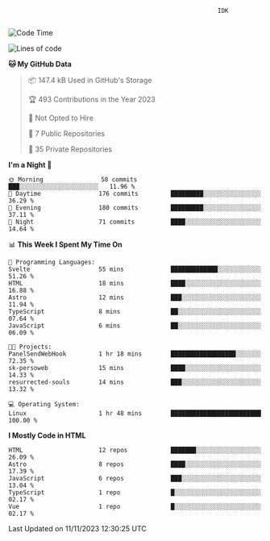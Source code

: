 ```text
                                                          IDK
                                       
```

<!--START_SECTION:waka-->
![Code Time](http://img.shields.io/badge/Code%20Time-89%20hrs%2023%20mins-blue)

![Lines of code](https://img.shields.io/badge/From%20Hello%20World%20I%27ve%20Written-108.4%20thousand%20lines%20of%20code-blue)

**🐱 My GitHub Data** 

> 📦 147.4 kB Used in GitHub's Storage 
 > 
> 🏆 493 Contributions in the Year 2023
 > 
> 🚫 Not Opted to Hire
 > 
> 📜 7 Public Repositories 
 > 
> 🔑 35 Private Repositories 
 > 
**I'm a Night 🦉** 

```text
🌞 Morning                58 commits          ███░░░░░░░░░░░░░░░░░░░░░░   11.96 % 
🌆 Daytime                176 commits         █████████░░░░░░░░░░░░░░░░   36.29 % 
🌃 Evening                180 commits         █████████░░░░░░░░░░░░░░░░   37.11 % 
🌙 Night                  71 commits          ████░░░░░░░░░░░░░░░░░░░░░   14.64 % 
```


📊 **This Week I Spent My Time On** 

```text
💬 Programming Languages: 
Svelte                   55 mins             █████████████░░░░░░░░░░░░   51.26 % 
HTML                     18 mins             ████░░░░░░░░░░░░░░░░░░░░░   16.88 % 
Astro                    12 mins             ███░░░░░░░░░░░░░░░░░░░░░░   11.94 % 
TypeScript               8 mins              ██░░░░░░░░░░░░░░░░░░░░░░░   07.64 % 
JavaScript               6 mins              ██░░░░░░░░░░░░░░░░░░░░░░░   06.09 % 

🐱‍💻 Projects: 
PanelSendWebHook         1 hr 18 mins        ██████████████████░░░░░░░   72.35 % 
sk-persoweb              15 mins             ████░░░░░░░░░░░░░░░░░░░░░   14.33 % 
resurrected-souls        14 mins             ███░░░░░░░░░░░░░░░░░░░░░░   13.32 % 

💻 Operating System: 
Linux                    1 hr 48 mins        █████████████████████████   100.00 % 
```

**I Mostly Code in HTML** 

```text
HTML                     12 repos            ███████░░░░░░░░░░░░░░░░░░   26.09 % 
Astro                    8 repos             ████░░░░░░░░░░░░░░░░░░░░░   17.39 % 
JavaScript               6 repos             ███░░░░░░░░░░░░░░░░░░░░░░   13.04 % 
TypeScript               1 repo              █░░░░░░░░░░░░░░░░░░░░░░░░   02.17 % 
Vue                      1 repo              █░░░░░░░░░░░░░░░░░░░░░░░░   02.17 % 
```




 Last Updated on 11/11/2023 12:30:25 UTC
<!--END_SECTION:waka-->
